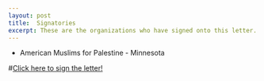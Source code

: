 ```yaml
---
layout: post
title:  Signatories
excerpt: These are the organizations who have signed onto this letter.
---
```


- American Muslims for Palestine - Minnesota

#[Click here to sign the letter!](https://forms.gle/tHgMV44jnT69SfnY6 "Google Form to Support MN 4 Human Rights")
